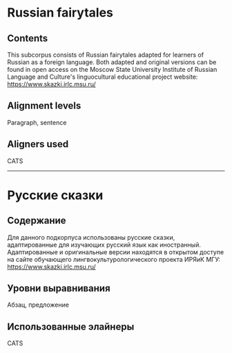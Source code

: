 # Russian fairytales

## Contents

This subcorpus consists of Russian fairytales adapted for learners of Russian as a foreign language. Both adapted and original versions can be found in open access on the Moscow State University Institute of Russian Language and Culture's linguocultural educational project website: https://www.skazki.irlc.msu.ru/

## Alignment levels

Paragraph, sentence

## Aligners used  

CATS


---------


# Русские сказки

## Содержание

Для данного подкорпуса использованы русские сказки, адаптированные для изучающих русский язык как иностранный. Адаптированные и оригинальные версии находятся в открытом доступе на сайте обучающего лингвокультурологического проекта ИРЯиК МГУ: https://www.skazki.irlc.msu.ru/

## Уровни выравнивания

Абзац, предложение

## Использованные элайнеры  

CATS
